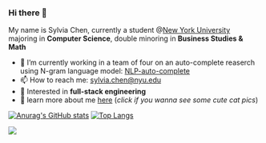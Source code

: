 ### Hi there 👋

<!--
**Sylvia-Siyu-Chen/Sylvia-Siyu-Chen** is a ✨ _special_ ✨ repository because its `README.md` (this file) appears on your GitHub profile.

Here are some ideas to get you started:

- 🔭 I’m currently working on .
- 🌱 I’m currently 
- 👯 I’m looking to collaborate on ...
- 🤔 I’m looking for help with ...
- 💬 Ask me about ...
- 📫 How to reach me: ...
- 😄 Pronouns: ...
- ⚡ Fun fact: ...
-->

My name is Sylvia Chen, currently a student @[New York University](https://www.nyu.edu/) majoring in **Computer Science**, double minoring in **Business Studies & Math**

- 🔭 I’m currently working in a team of four on an auto-complete reaserch using N-gram language model: [NLP-auto-complete](https://github.com/Sylvia-Siyu-Chen/NLP-auto-complete)
- 📫 How to reach me: sylvia.chen@nyu.edu
- 💬 Interested in **full-stack engineering**
- 👤 learn more about me [here](https://www.sylviachen.me)  (_click if you wanna see some cute cat pics_)  

[![Anurag's GitHub stats](https://github-readme-stats.vercel.app/api?username=Sylvia-Siyu-Chen)](https://github.com/anuraghazra/github-readme-stats)
[![Top Langs](https://github-readme-stats.vercel.app/api/top-langs/?username=Sylvia-Siyu-Chen)](https://github.com/anuraghazra/github-readme-stats)

<img src="https://raw.githubusercontent.com/akshitagupta15june/akshitagupta15june/output/github-contribution-grid-snake.svg">
